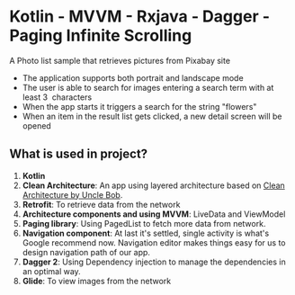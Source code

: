 # Kotlin - MVVM - Rxjava - Dagger - Paging Infinite Scrolling
A Photo list sample that retrieves pictures from Pixabay site
 
<ul>
<li>The application supports both portrait and landscape mode </li>
<li>The user is able to search for images entering a search term with at least 3  characters </li>
<li>When the app starts it triggers a search for the string "flowers"</li>
<li>When an item in the result list gets clicked, a new detail screen will be opened</li>

</ul>

<h2>What is used in project? </h2>
<ol>
 <li><strong>Kotlin</strong></li>
<li><strong>Clean Architecture</strong>: An app using layered architecture based on <a href="http://blog.cleancoder.com/uncle-bob/2012/08/13/the-clean-architecture.html" rel="nofollow">Clean Architecture by Uncle Bob</a>.</li>
<li><strong>Retrofit</strong>: To retrieve data from the network</li>
<li><strong>Architecture components and using MVVM</strong>: LiveData and ViewModel</li>
<li><strong>Paging library</strong>: Using PagedList to fetch more data from network.</li>
<li><strong>Navigation component</strong>: At last it's settled, single activity is what's Google recommend now. Navigation editor makes things easy for us to design navigation path of our app.</li>
<li><strong>Dagger 2</strong>: Using Dependency injection to manage the dependencies in an optimal way.</li>
<li><strong>Glide</strong>: To view images from the network </li>
</ol>
